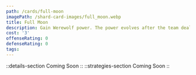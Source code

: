 ```yaml
---
path: /cards/full-moon
imagePath: /shard-card-images/full_moon.webp
title: Full Moon
description: Gain Werewolf power. The power evolves after the team deals enough damage.
cost: '3'
offenseRating: 0
defenseRating: 0
tags:
---
```

::details-section
Coming Soon
::
::strategies-section
Coming Soon
::